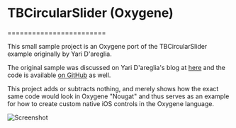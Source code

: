 # TBCircularSlider (Oxygene)
========================

This small sample project is an Oxygene port of the TBCircularSlider example originally by Yari D'areglia.

The original sample was discussed on Yari D'areglia's blog at [here](http://www.thinkandbuild.it/how-to-build-a-custom-control-in-ios) and the code is available [on GitHub](https://github.com/ariok/TB_CircularSlider) as well.

This project adds or subtracts nothing, and merely shows how the exact same code would look in Oxygene "Nougat" and thus serves as an example for how to create custom native iOS controls in the Oxygene language.

![Screenshot](https://raw.github.com/dwarfland/TBCircularSlider-Oxygene/master/README.png)